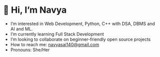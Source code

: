 # 👋 Hi, I’m Navya

-  I’m interested in Web Development, Python, C++ with DSA, DBMS and AI and ML.
-  I’m currently learning Full Stack Development 
-  I’m looking to collaborate on beginner-friendly open source projects
-  How to reach me: navyasai140@gmail.com
-  Pronouns: She/Her


<!---
Navya032006/Navya032006 is a ✨ special ✨ repository because its `README.md` (this file) appears on your GitHub profile.
You can click the Preview link to take a look at your changes.
--->

